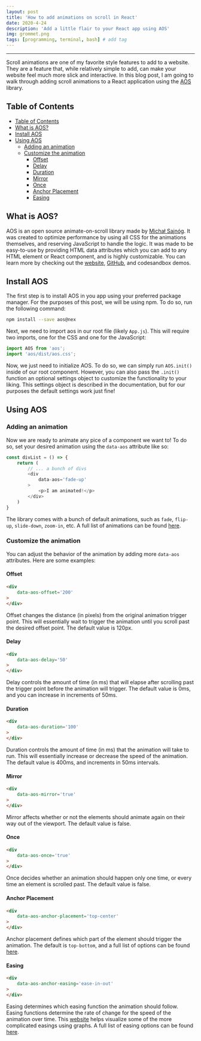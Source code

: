 ```yaml
---
layout: post
title: 'How to add animations on scroll in React'
date: 2020-4-24
description: 'Add a little flair to your React app using AOS'
img: grommet.png
tags: [programming, terminal, bash] # add tag
---
```


---

Scroll animations are one of my favorite style features to add to a website. They are a feature that, while relatively simple to add, can make your website feel much more slick and interactive. In this blog post, I am going to walk through adding scroll animations to a React application using the [AOS](https://github.com/michalsnik/aos) library.

## Table of Contents
- [Table of Contents](#table-of-contents)
- [What is AOS?](#what-is-aos)
- [Install AOS](#install-aos)
- [Using AOS](#using-aos)
  - [Adding an animation](#adding-an-animation)
  - [Customize the animation](#customize-the-animation)
    - [Offset](#offset)
    - [Delay](#delay)
    - [Duration](#duration)
    - [Mirror](#mirror)
    - [Once](#once)
    - [Anchor Placement](#anchor-placement)
    - [Easing](#easing)


## What is AOS?

AOS is an open source animate-on-scroll library made by [Michał Sajnóg](https://michalsnik.github.io/aos/). It was created to optimize performance by using all CSS for the animations themselves, and reserving JavaScript to handle the logic. It was made to be easy-to-use by providing HTML data attributes which you can add to any HTML element or React component, and is highly customizable. You can learn more by checking out the [website](https://michalsnik.github.io/aos/), [GitHub](https://github.com/michalsnik/aos), and codesandbox demos.

## Install AOS

The first step is to install AOS in you app using your preferred package manager. For the purposes of this post, we will be using npm. To do so, run the following command:

```bash
npm install --save aos@nex
```

Next, we need to import aos in our root file (likely `App.js`). This will require two imports, one for the CSS and one for the JavaScript:

```js
import AOS from 'aos';
import 'aos/dist/aos.css';
```

Now, we just need to initialize AOS. To do so, we can simply run `AOS.init()` inside of our root component. However, you can also pass the `.init()` function an optional settings object to customize the functionality to your liking. This settings object is described in the documentation, but for our purposes the default settings work just fine!

## Using AOS

### Adding an animation

Now we are ready to animate any pice of a component we want to! To do so, set your desired animation using the `data-aos` attribute like so:

```js
const divList = () => {
    return (
        // ... a bunch of divs
        <div
            data-aos='fade-up'
        >
            <p>I am animated!</p>
        </div>
    )
}
```

The library comes with a bunch of default animations, such as `fade`, `flip-up`, `slide-down`, `zoom-in`, etc. A full list of animations can be found [here](https://github.com/michalsnik/aos#animations).

### Customize the animation

You can adjust the behavior of the animation by adding more `data-aos` attributes. Here are some examples:

#### Offset

```html
<div
    data-aos-offset='200'
>
</div>
```

Offset changes the distance (in pixels) from the original animation trigger point. This will essentially wait to trigger the animation until you scroll past the desired offset point. The default value is 120px.

#### Delay

```html
<div
    data-aos-delay='50'
>
</div>
```

Delay controls the amount of time (in ms) that will elapse after scrolling past the trigger point before the animation will trigger. The default value is 0ms, and you can increase in increments of 50ms.

#### Duration

```html
<div
    data-aos-duration='100'
>
</div>
```

Duration controls the amount of time (in ms) that the animation will take to run. This will essentially increase or decrease the speed of the animation. The default value is 400ms, and increments in 50ms intervals.

#### Mirror

```html
<div
    data-aos-mirror='true'
>
</div>
```

Mirror affects whether or not the elements should animate again on their way out of the viewport. The default value is false.

#### Once

```html
<div
    data-aos-once='true'
>
</div>
```

Once decides whether an animation should happen only one time, or every time an element is scrolled past. The default value is false.

#### Anchor Placement

```html
<div
    data-aos-anchor-placement='top-center'
>
</div>
```

Anchor placement defines which part of the element should trigger the animation. The default is `top-bottom`, and a full list of options can be found [here](https://github.com/michalsnik/aos#animations).

#### Easing

```html
<div
    data-aos-anchor-easing='ease-in-out'
>
</div>
```

Easing determines which easing function the animation should follow. Easing functions determine the rate of change for the speed of the animation over time. This [website](https://easings.net/) helps visualize some of the more complicated easings using graphs. A full list of easing options can be found [here](https://github.com/michalsnik/aos#animations).
